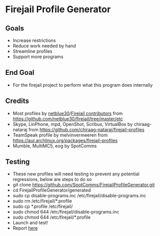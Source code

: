 Firejail Profile Generator
==========

Goals
------
- Increase restrictions
- Reduce work needed by hand
- Streamline profiles
- Support more programs

End Goal
--------
- For the firejail project to perform what this program does internally

Credits
-------
- Most profiles by [netblue30](https://github.com/netblue30/)/[Firejail contributors](https://github.com/netblue30/firejail/graphs/contributors) from https://github.com/netblue30/firejail/tree/master/etc
- Skype, LinPhone, mpd, OpenShot, Scribus, VirtualBox by chiraag-nataraj from https://github.com/chiraag-nataraj/firejail-profiles
- TeamSpeak profile by melvinvermeeren from https://aur.archlinux.org/packages/firejail-profiles
- Mumble, MultiMC5, eog by SpotComms

Testing
-------
- These new profiles will need testing to prevent any potential regressions, below are steps to do so
- git clone https://github.com/SpotComms/FirejailProfileGenerator.git
- cd FirejailProfileGenerator/generated
- sudo cp disable-programs.inc /etc/firejail/disable-programs.inc
- sudo rm /etc/firejail/*.profile
- sudo cp *.profile /etc/firejail/
- sudo chmod 644 /etc/firejail/disable-programs.inc
- sudo chmod 644 /etc/firejail/*.profile
- Launch and test!
- Report [here](https://github.com/SpotComms/FirejailProfileGenerator/issues/1)

